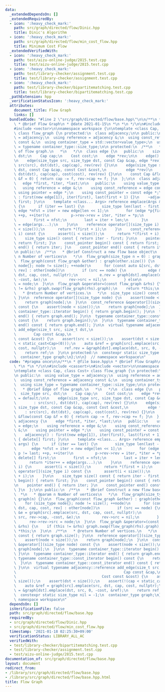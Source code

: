 ```yaml
---
data:
  _extendedDependsOn: []
  _extendedRequiredBy:
  - icon: ':heavy_check_mark:'
    path: src/graph/directed/flow/Dinic.hpp
    title: Dinic's Algorithm
  - icon: ':heavy_check_mark:'
    path: src/graph/directed/flow/min_cost_flow.hpp
    title: Minimum Cost Flow
  _extendedVerifiedWith:
  - icon: ':heavy_check_mark:'
    path: test/aizu-online-judge/2815.test.cpp
    title: test/aizu-online-judge/2815.test.cpp
  - icon: ':heavy_check_mark:'
    path: test/library-checker/assignment.test.cpp
    title: test/library-checker/assignment.test.cpp
  - icon: ':heavy_check_mark:'
    path: test/library-checker/bipartitematching.test.cpp
    title: test/library-checker/bipartitematching.test.cpp
  _pathExtension: hpp
  _verificationStatusIcon: ':heavy_check_mark:'
  attributes:
    document_title: Flow Graph
    links: []
  bundledCode: "#line 2 \"src/graph/directed/flow/base.hpp\"\n\n/**\n * @file base.hpp\n\
    \ * @brief Flow Graph\n * @date 2021-01-15\n *\n *\n */\n\n#include <cassert>\n\
    #include <vector>\n\nnamespace workspace {\n\ntemplate <class Cap, class Cost>\
    \ class flow_graph {\n protected:\n  class adjacency;\n\n public:\n  using value_type\
    \ = adjacency;\n  using reference = adjacency &;\n  using const_reference = adjacency\
    \ const &;\n  using container_type = std::vector<value_type>;\n  using size_type\
    \ = typename container_type::size_type;\n\n protected:\n  /**\n   * @brief Edge\
    \ of flow graph.\n   *\n   */\n  class edge {\n   public:\n    size_type src,\
    \ dst;\n    Cap cap;\n    Cost cost;\n    edge *rev;\n\n    edge() = default;\n\
    \n    edge(size_type src, size_type dst, const Cap &cap, edge *rev)\n        :\
    \ src(src), dst(dst), cap(cap), rev(rev) {}\n\n    edge(size_type src, size_type\
    \ dst, const Cap &cap, const Cost &cost,\n         edge *rev)\n        : src(src),\
    \ dst(dst), cap(cap), cost(cost), rev(rev) {}\n\n    const Cap &flow(const Cap\
    \ &f = 0) { return cap -= f, rev->cap += f; }\n  };\n\n  class adjacency {\n \
    \   edge *first, *iter, *last;\n\n   public:\n    using value_type = edge;\n \
    \   using reference = edge &;\n    using const_reference = edge const &;\n   \
    \ using pointer = edge *;\n    using const_pointer = const edge *;\n\n    adjacency()\
    \ : first(new edge[1]), iter(first), last(first + 1) {}\n    ~adjacency() { delete[]\
    \ first; }\n\n    template <class... Args> reference emplace(Args &&... args)\
    \ {\n      if (iter == last) {\n        size_type len(last - first);\n       \
    \ edge *nfst = iter = new edge[len << 1];\n        for (edge *p{first}; p != last;\
    \ ++p, ++iter)\n          p->rev->rev = iter, *iter = *p;\n        delete[] first;\n\
    \        first = nfst;\n        last = iter + len;\n      }\n      return *iter++\
    \ = edge(args...);\n    }\n\n    reference operator[](size_type i) {\n      assert(i\
    \ < size());\n      return *(first + i);\n    }\n    const_reference operator[](size_type\
    \ i) const {\n      assert(i < size());\n      return *(first + i);\n    }\n\n\
    \    size_type size() const { return iter - first; }\n\n    pointer begin() {\
    \ return first; }\n    const_pointer begin() const { return first; }\n\n    pointer\
    \ end() { return iter; }\n    const_pointer end() const { return iter; }\n  };\n\
    \n public:\n  /**\n   * @brief Construct a new flow base object\n   *\n   * @param\
    \ n Number of vertices\n   */\n  flow_graph(size_type n = 0) : graph(n) {}\n\n\
    \  flow_graph(const flow_graph &other) : graph(other.size()) {\n    for (size_type\
    \ node{}; node != size(); ++node)\n      for (const auto &[src, dst, cap, cost,\
    \ rev] : other[node])\n        if (src == node) {\n          edge &e = graph[src].emplace(src,\
    \ dst, cap, cost, nullptr);\n          e.rev = graph[dst].emplace(dst, src, rev->cap,\
    \ -cost, &e);\n          rev->src = nil;\n        } else\n          rev->rev->src\
    \ = node;\n  }\n\n  flow_graph &operator=(const flow_graph &rhs) {\n    if (this\
    \ != &rhs) graph.swap(flow_graph(rhs).graph);\n    return *this;\n  }\n\n  /**\n\
    \   * @return Number of vertices.\n   */\n  size_type size() const { return graph.size();\
    \ }\n\n  reference operator[](size_type node) {\n    assert(node < size());\n\
    \    return graph[node];\n  }\n\n  const_reference &operator[](size_type node)\
    \ const {\n    assert(node < size());\n    return graph[node];\n  }\n\n  typename\
    \ container_type::iterator begin() { return graph.begin(); }\n\n  typename container_type::iterator\
    \ end() { return graph.end(); }\n\n  typename container_type::const_iterator begin()\
    \ const {\n    return graph.begin();\n  }\n\n  typename container_type::const_iterator\
    \ end() const { return graph.end(); }\n\n  virtual typename adjacency::reference\
    \ add_edge(size_t src, size_t dst,\n                                         \
    \        Cap const &cap,\n                                                 Cost\
    \ const &cost) {\n    assert(src < size());\n    assert(dst < size());\n    assert(!(cap\
    \ < static_cast<Cap>(0)));\n    auto &ref = graph[src].emplace(src, dst, cap,\
    \ cost, nullptr);\n    ref.rev = &graph[dst].emplace(dst, src, 0, -cost, &ref);\n\
    \    return ref;\n  }\n\n protected:\n  constexpr static size_type nil = -1;\n\
    \  container_type graph;\n};\n\n}  // namespace workspace\n"
  code: "#pragma once\n\n/**\n * @file base.hpp\n * @brief Flow Graph\n * @date 2021-01-15\n\
    \ *\n *\n */\n\n#include <cassert>\n#include <vector>\n\nnamespace workspace {\n\
    \ntemplate <class Cap, class Cost> class flow_graph {\n protected:\n  class adjacency;\n\
    \n public:\n  using value_type = adjacency;\n  using reference = adjacency &;\n\
    \  using const_reference = adjacency const &;\n  using container_type = std::vector<value_type>;\n\
    \  using size_type = typename container_type::size_type;\n\n protected:\n  /**\n\
    \   * @brief Edge of flow graph.\n   *\n   */\n  class edge {\n   public:\n  \
    \  size_type src, dst;\n    Cap cap;\n    Cost cost;\n    edge *rev;\n\n    edge()\
    \ = default;\n\n    edge(size_type src, size_type dst, const Cap &cap, edge *rev)\n\
    \        : src(src), dst(dst), cap(cap), rev(rev) {}\n\n    edge(size_type src,\
    \ size_type dst, const Cap &cap, const Cost &cost,\n         edge *rev)\n    \
    \    : src(src), dst(dst), cap(cap), cost(cost), rev(rev) {}\n\n    const Cap\
    \ &flow(const Cap &f = 0) { return cap -= f, rev->cap += f; }\n  };\n\n  class\
    \ adjacency {\n    edge *first, *iter, *last;\n\n   public:\n    using value_type\
    \ = edge;\n    using reference = edge &;\n    using const_reference = edge const\
    \ &;\n    using pointer = edge *;\n    using const_pointer = const edge *;\n\n\
    \    adjacency() : first(new edge[1]), iter(first), last(first + 1) {}\n    ~adjacency()\
    \ { delete[] first; }\n\n    template <class... Args> reference emplace(Args &&...\
    \ args) {\n      if (iter == last) {\n        size_type len(last - first);\n \
    \       edge *nfst = iter = new edge[len << 1];\n        for (edge *p{first};\
    \ p != last; ++p, ++iter)\n          p->rev->rev = iter, *iter = *p;\n       \
    \ delete[] first;\n        first = nfst;\n        last = iter + len;\n      }\n\
    \      return *iter++ = edge(args...);\n    }\n\n    reference operator[](size_type\
    \ i) {\n      assert(i < size());\n      return *(first + i);\n    }\n    const_reference\
    \ operator[](size_type i) const {\n      assert(i < size());\n      return *(first\
    \ + i);\n    }\n\n    size_type size() const { return iter - first; }\n\n    pointer\
    \ begin() { return first; }\n    const_pointer begin() const { return first; }\n\
    \n    pointer end() { return iter; }\n    const_pointer end() const { return iter;\
    \ }\n  };\n\n public:\n  /**\n   * @brief Construct a new flow base object\n \
    \  *\n   * @param n Number of vertices\n   */\n  flow_graph(size_type n = 0) :\
    \ graph(n) {}\n\n  flow_graph(const flow_graph &other) : graph(other.size()) {\n\
    \    for (size_type node{}; node != size(); ++node)\n      for (const auto &[src,\
    \ dst, cap, cost, rev] : other[node])\n        if (src == node) {\n          edge\
    \ &e = graph[src].emplace(src, dst, cap, cost, nullptr);\n          e.rev = graph[dst].emplace(dst,\
    \ src, rev->cap, -cost, &e);\n          rev->src = nil;\n        } else\n    \
    \      rev->rev->src = node;\n  }\n\n  flow_graph &operator=(const flow_graph\
    \ &rhs) {\n    if (this != &rhs) graph.swap(flow_graph(rhs).graph);\n    return\
    \ *this;\n  }\n\n  /**\n   * @return Number of vertices.\n   */\n  size_type size()\
    \ const { return graph.size(); }\n\n  reference operator[](size_type node) {\n\
    \    assert(node < size());\n    return graph[node];\n  }\n\n  const_reference\
    \ &operator[](size_type node) const {\n    assert(node < size());\n    return\
    \ graph[node];\n  }\n\n  typename container_type::iterator begin() { return graph.begin();\
    \ }\n\n  typename container_type::iterator end() { return graph.end(); }\n\n \
    \ typename container_type::const_iterator begin() const {\n    return graph.begin();\n\
    \  }\n\n  typename container_type::const_iterator end() const { return graph.end();\
    \ }\n\n  virtual typename adjacency::reference add_edge(size_t src, size_t dst,\n\
    \                                                 Cap const &cap,\n          \
    \                                       Cost const &cost) {\n    assert(src <\
    \ size());\n    assert(dst < size());\n    assert(!(cap < static_cast<Cap>(0)));\n\
    \    auto &ref = graph[src].emplace(src, dst, cap, cost, nullptr);\n    ref.rev\
    \ = &graph[dst].emplace(dst, src, 0, -cost, &ref);\n    return ref;\n  }\n\n protected:\n\
    \  constexpr static size_type nil = -1;\n  container_type graph;\n};\n\n}  //\
    \ namespace workspace\n"
  dependsOn: []
  isVerificationFile: false
  path: src/graph/directed/flow/base.hpp
  requiredBy:
  - src/graph/directed/flow/Dinic.hpp
  - src/graph/directed/flow/min_cost_flow.hpp
  timestamp: '2021-01-18 02:25:30+09:00'
  verificationStatus: LIBRARY_ALL_AC
  verifiedWith:
  - test/library-checker/bipartitematching.test.cpp
  - test/library-checker/assignment.test.cpp
  - test/aizu-online-judge/2815.test.cpp
documentation_of: src/graph/directed/flow/base.hpp
layout: document
redirect_from:
- /library/src/graph/directed/flow/base.hpp
- /library/src/graph/directed/flow/base.hpp.html
title: Flow Graph
---
```


